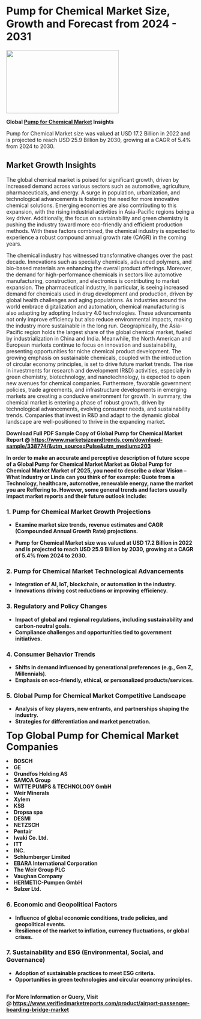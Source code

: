 <H1>Pump for Chemical Market Size, Growth and Forecast from 2024 - 2031</H1><img class="aligncenter size-medium wp-image-584254" src="https://thirdeyenews.in/wp-content/uploads/2024/09/Global-Market-Research-300x168.jpeg" alt="" width="300" height="168" /><p><strong>Global&nbsp;<a href="https://www.marketsizeandtrends.com/download-sample/338774/&amp;utm_source=Pulse&amp;utm_medium=203">Pump for Chemical Market</a> Insights</strong></p><p>Pump for Chemical Market size was valued at USD 17.2 Billion in 2022 and is projected to reach USD 25.9 Billion by 2030, growing at a CAGR of 5.4% from 2024 to 2030.</p><p><h2>Market Growth Insights</h2> <p>The global chemical market is poised for significant growth, driven by increased demand across various sectors such as automotive, agriculture, pharmaceuticals, and energy. A surge in population, urbanization, and technological advancements is fostering the need for more innovative chemical solutions. Emerging economies are also contributing to this expansion, with the rising industrial activities in Asia-Pacific regions being a key driver. Additionally, the focus on sustainability and green chemistry is pushing the industry toward more eco-friendly and efficient production methods. With these factors combined, the chemical industry is expected to experience a robust compound annual growth rate (CAGR) in the coming years.</p> <p><strong></strong></p> <p>The chemical industry has witnessed transformative changes over the past decade. Innovations such as specialty chemicals, advanced polymers, and bio-based materials are enhancing the overall product offerings. Moreover, the demand for high-performance chemicals in sectors like automotive manufacturing, construction, and electronics is contributing to market expansion. The pharmaceutical industry, in particular, is seeing increased demand for chemicals used in drug development and production, driven by global health challenges and aging populations. As industries around the world embrace digitalization and automation, chemical manufacturing is also adapting by adopting Industry 4.0 technologies. These advancements not only improve efficiency but also reduce environmental impacts, making the industry more sustainable in the long run. Geographically, the Asia-Pacific region holds the largest share of the global chemical market, fueled by industrialization in China and India. Meanwhile, the North American and European markets continue to focus on innovation and sustainability, presenting opportunities for niche chemical product development. The growing emphasis on sustainable chemicals, coupled with the introduction of circular economy principles, is set to drive future market trends. The rise in investments for research and development (R&D) activities, especially in green chemistry, biotechnology, and nanotechnology, is expected to open new avenues for chemical companies. Furthermore, favorable government policies, trade agreements, and infrastructure developments in emerging markets are creating a conducive environment for growth. In summary, the chemical market is entering a phase of robust growth, driven by technological advancements, evolving consumer needs, and sustainability trends. Companies that invest in R&D and adapt to the dynamic global landscape are well-positioned to thrive in the expanding market. <p><strong></p><p><span class=""><strong>Download Full PDF Sample Copy of Global Pump for Chemical Market Report</strong> @ <a href="https://www.marketsizeandtrends.com/download-sample/338774/&amp;utm_source=Pulse&amp;utm_medium=203" target="_blank">https://www.marketsizeandtrends.com/download-sample/338774/&amp;utm_source=Pulse&amp;utm_medium=203</a></span></p><p>In order to make an accurate and perceptive description of future scope of a Global&nbsp;Pump for Chemical Market Market as Global&nbsp;Pump for Chemical Market Market of 2025, you need to describe a clear Vision &ndash; What Industry or Linda can you think of for example: Quote from a Technology, healthcare, automotive, renewable energy, name the market you are Reffering to. However, some general trends and factors usually impact market reports and their future outlook include:</p><h3>1.&nbsp;<strong>Pump for Chemical Market Growth Projections</strong></h3><ul><li>Examine market size trends, revenue estimates and CAGR (Compounded Annual Growth Rate) projections.</li><li><p>Pump for Chemical Market size was valued at USD 17.2 Billion in 2022 and is projected to reach USD 25.9 Billion by 2030, growing at a CAGR of 5.4% from 2024 to 2030.</p></li></ul><h3>2.&nbsp;<strong>Pump for Chemical Market Technological Advancements</strong></h3><ul><li>Integration of AI, IoT, blockchain, or automation in the industry.</li><li>Innovations driving cost reductions or improving efficiency.</li></ul><h3>3.&nbsp;<strong>Regulatory and Policy Changes</strong></h3><ul><li>Impact of global and regional regulations, including sustainability and carbon-neutral goals.</li><li>Compliance challenges and opportunities tied to government initiatives.</li></ul><h3>4.&nbsp;<strong>Consumer Behavior Trends</strong></h3><ul><li>Shifts in demand influenced by generational preferences (e.g., Gen Z, Millennials).</li><li>Emphasis on eco-friendly, ethical, or personalized products/services.</li></ul><h3>5.&nbsp;<strong>Global Pump for Chemical Market Competitive Landscape</strong></h3><ul><li>Analysis of key players, new entrants, and partnerships shaping the industry.</li><li>Strategies for differentiation and market penetration.</li></ul><p data-pm-slice="1 1 []"><span style="color: inherit; font-family: inherit; font-size: 25px;">Top Global Pump for Chemical Market Companies</span></p><div class="" data-test-id=""><p><li>BOSCH</li><li> GE</li><li> Grundfos Holding AS</li><li> SAMOA Group</li><li> WITTE PUMPS & TECHNOLOGY GmbH</li><li> Weir Minerals</li><li> Xylem</li><li> KSB</li><li> Dropsa spa</li><li> DESMI</li><li> NETZSCH</li><li> Pentair</li><li> Iwaki Co. Ltd.</li><li> ITT</li><li> INC.</li><li> Schlumberger Limited</li><li> EBARA International Corporation</li><li> The Weir Group PLC</li><li> Vaughan Company</li><li> HERMETIC-Pumpen GmbH</li><li> Sulzer Ltd.</li></p></div><h3>6.&nbsp;<strong>Economic and Geopolitical Factors</strong></h3><ul><li>Influence of global economic conditions, trade policies, and geopolitical events.</li><li>Resilience of the market to inflation, currency fluctuations, or global crises.</li></ul><h3>7.&nbsp;<strong>Sustainability and ESG (Environmental, Social, and Governance)</strong></h3><ul><li>Adoption of sustainable practices to meet ESG criteria.</li><li>Opportunities in green technologies and circular economy principles.</li></ul><h2><strong style="font-size: 14px;">For More Information or Query, Visit @&nbsp;</strong><a style="background-color: #ffffff; font-size: 14px;" href="https://www.marketsizeandtrends.com/report/pump-for-chemical-market/" target="_blank">https://www.verifiedmarketreports.com/product/airport-passenger-boarding-bridge-market</a></h2>
